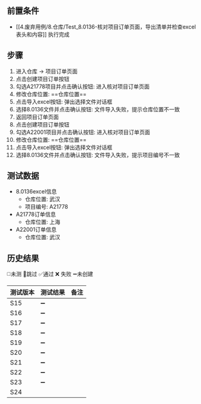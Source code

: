 
## 前置条件

- [[4.废弃用例/8.仓库/Test_8.0136-核对项目订单页面，导出清单并检查excel表头和内容]] 执行完成

## 步骤

1. 进入仓库 -> 项目订单页面
2. 点击创建项目订单按钮
3. 勾选A21778项目并点击确认按钮: 进入核对项目订单页面
4. 修改仓库位置: ==仓库位置== 
5. 点击导入excel按钮: 弹出选择文件对话框
6. 选择8.0136文件并点击确认按钮: 文件导入失败，提示仓库位置不一致
7. 返回项目订单页面
8. 点击创建项目订单按钮
9. 勾选A22001项目并点击确认按钮: 进入核对项目订单页面
10. 修改仓库位置: ==仓库位置== 
11. 点击导入excel按钮: 弹出选择文件对话框
12. 选择8.0136文件并点击确认按钮: 文件导入失败，提示项目编号不一致


## 测试数据

- 8.0136excel信息
	- 仓库位置: 武汉
	- 项目编号: A21778
- A21778订单信息
	- 仓库位置: 上海
- A22001订单信息
	- 仓库位置: 武汉

## 历史结果
 ◻️未测    🚫跳过     ✅通过    ❌ 失败    ➖未创建
  
| 测试版本 | 测试结果 | 备注  |
| ---- | ---- | --- |
| S15  | ➖    |     |
| S16  | ➖    |     |
| S17  | ➖    |     |
| S18  | ➖    |     |
| S19  | ➖    |     |
| S20  | ➖    |     |
| S21  | ➖    |     |
| S22  | ➖    |     |
| S23  | ➖    |     |
| S24  |      |     |
